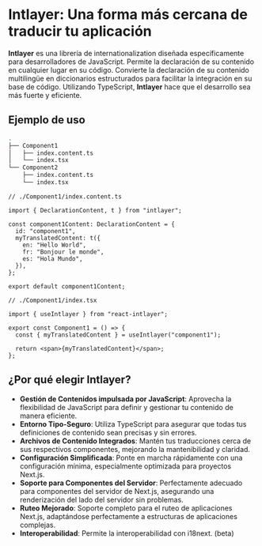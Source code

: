 # Intlayer: Una forma más cercana de traducir tu aplicación

**Intlayer** es una librería de internationalization diseñada específicamente para desarrolladores de JavaScript. Permite la declaración de su contenido en cualquier lugar en su código. Convierte la declaración de su contenido multilingüe en diccionarios estructurados para facilitar la integración en su base de código. Utilizando TypeScript, **Intlayer** hace que el desarrollo sea más fuerte y eficiente.

## Ejemplo de uso

```bash
.
├── Component1
│   ├── index.content.ts
│   └── index.tsx
└── Component2
    ├── index.content.ts
    └── index.tsx
```

```tsx
// ./Component1/index.content.ts

import { DeclarationContent, t } from "intlayer";

const component1Content: DeclarationContent = {
  id: "component1",
  myTranslatedContent: t({
    en: "Hello World",
    fr: "Bonjour le monde",
    es: "Hola Mundo",
  }),
};

export default component1Content;
```

```tsx
// ./Component1/index.tsx

import { useIntlayer } from "react-intlayer";

export const Component1 = () => {
  const { myTranslatedContent } = useIntlayer("component1");

  return <span>{myTranslatedContent}</span>;
};
```

## ¿Por qué elegir Intlayer?

- **Gestión de Contenidos impulsada por JavaScript**: Aprovecha la flexibilidad de JavaScript para definir y gestionar tu contenido de manera eficiente.
- **Entorno Tipo-Seguro**: Utiliza TypeScript para asegurar que todas tus definiciones de contenido sean precisas y sin errores.
- **Archivos de Contenido Integrados**: Mantén tus traducciones cerca de sus respectivos componentes, mejorando la mantenibilidad y claridad.
- **Configuración Simplificada**: Ponte en marcha rápidamente con una configuración mínima, especialmente optimizada para proyectos Next.js.
- **Soporte para Componentes del Servidor**: Perfectamente adecuado para componentes del servidor de Next.js, asegurando una renderización del lado del servidor sin problemas.
- **Ruteo Mejorado**: Soporte completo para el ruteo de aplicaciones Next.js, adaptándose perfectamente a estructuras de aplicaciones complejas.
- **Interoperabilidad**: Permite la interoperabilidad con i18next. (beta)
